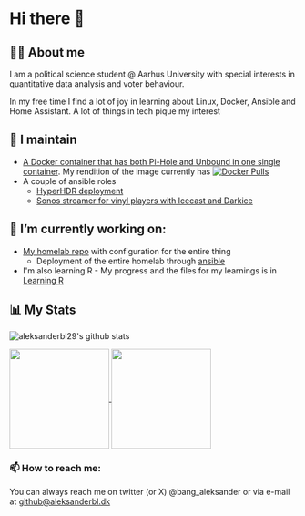 # Hi there 👋

## 👨‍💻 About me

I am a political science student @ Aarhus University with special interests in quantitative data analysis and voter behaviour.

In my free time I find a lot of joy in learning about Linux, Docker, Ansible and Home Assistant. A lot of things in tech pique my interest

## 📌 I maintain

- [A Docker container that has both Pi-Hole and Unbound in one single container](https://github.com/aleksanderbl29/docker-pihole-unbound). My rendition of the image currently has [![Docker Pulls](https://img.shields.io/docker/pulls/aleksanderbl/pihole-unbound)](https://hub.docker.com/r/aleksanderbl/pihole-unbound)
- A couple of ansible roles
  - [HyperHDR deployment](https://github.com/aleksanderbl29/ansible-role-hyperhdr)
  - [Sonos streamer for vinyl players with Icecast and Darkice](https://github.com/aleksanderbl29/ansible-role-sonos-stream)

## 🔭 I’m currently working on:

- [My homelab repo](https://github.com/aleksanderbl29/homelab) with configuration for the entire thing
  - Deployment of the entire homelab through [ansible](https://github.com/aleksanderbl29/ansible4homelab)
- I'm also learning R - My progress and the files for my learnings is in [Learning R](https://github.com/aleksanderbl29/learning-r)

## 📊 My Stats

![aleksanderbl29's github stats](https://github-readme-stats.vercel.app/api?username=aleksanderbl29&show_icons=true&count_private=true&theme=transparent&hide=stars)

<a href="https://github.com/anuraghazra/github-readme-stats">
  <img height=175 align="center" src="https://github-readme-streak-stats.herokuapp.com/?user=?aleksanderbl29&theme=transparent&count_private=true&theme=transparent" />
</a>
<a href="https://github.com/anuraghazra/convoychat">
  <img height=175 align="center" src="https://github-readme-stats.vercel.app/api/top-langs/?username=aleksanderbl29&layout=compact&theme=transparent&card_width=240" />
</a>

### 📫 How to reach me:

You can always reach me on twitter (or X) @bang_aleksander or via e-mail at github@aleksanderbl.dk


<!--
**aleksanderbl29/aleksanderbl29** is a ✨ _special_ ✨ repository because its `README.md` (this file) appears on your GitHub profile.

Here are some ideas to get you started:

- 🔭 I’m currently working on ...
- 🌱 I’m currently learning ...
- 👯 I’m looking to collaborate on ...
- 🤔 I’m looking for help with ...
- 💬 Ask me about ...
- 📫 How to reach me: ...
- 😄 Pronouns: ...
- ⚡ Fun fact: ...
-->
